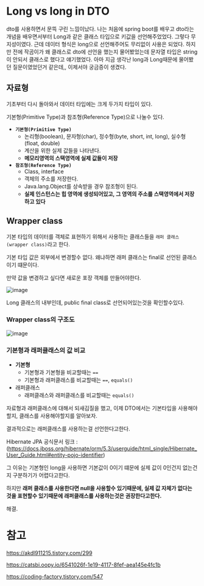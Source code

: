 # Long vs long in DTO

dto를 사용하면서 문뜩 구린 느낌이났다. 나는 처음에 spring boot를 배우고 dto라는 개념을 배우면서부터 Long과 같은 클래스 타입으로 키값을 선언해주었었다. 그렇다 무지성이였다. 근데 데이터 형식은 long으로 선언해주어도 무리없이 사용은 되었다. 하지만 전에 작곰이가 왜 클래스로 dto에 선언을 했는지 물어봤었는데 문자열 타입은 string이 안되서 클래스로 했다고 얘기했었다. 아마 지금 생각난 long과 Long때문에 물어봤던 질문이였었던거 같은데,, 이제서야 궁금증이 생겼다.

## 

## 자료형

기초부터 다시 돌아와서 데이터 타입에는 크게 두가지 타입이 있다.

기본형(Primitive Type)과 참조형(Reference Type)으로 나눌수 있다.

- **`기본형(Primitive Type)`**
  - 논리형(boolean), 문자형(char), 정수형(byte, short, int, long), 실수형(float, double)
  - 계산을 위한 실제 값들을 나타낸다.
  - **메모리영역의 스택영역에 실제 값들이 저장**
- **`참조형(Reference Type)`**
  - Class, interface
  - 객체의 주소를 저장한다.
  - Java.lang.Object를 상속받을 경우 참조형이 된다.
  - **실제 인스턴스는 힙 영역에 생성되어있고, 그 영역의 주소를 스택영역에서 저장하고 있다**



## Wrapper class

기본 타입의 데이터를 객체로 표현하기 위해서 사용하는 클래스들을 `래퍼 클래스(wrapper class)`라고 한다.

기본 타입 값은 외부에서 변경할수 없다. 왜냐하면 래퍼 클래스는 final로 선언된 클래스이기 떄문이다.

만약 값을 변경하고 싶다면 새로운 포장 객체를 만들어야한다.

![image](https://user-images.githubusercontent.com/57162257/144371367-4ffc90fd-7c30-40ca-b126-99c98f70c00b.png)

Long 클래스의 내부인데, public final class로 선언되어있는것을 확인할수있다.



### Wrapper class의 구조도

![image](https://user-images.githubusercontent.com/57162257/144371537-6ad8fc6f-ea1b-43c6-9a86-13e329d7fa2b.png)



### 기본형과 래퍼클래스의 값 비교

- **기본형**
  - 기본형과 기본형을 비교할때는 `==`
  - 기본형과 래퍼클래스를 비교할때는 `==`, `equals()`
- 래퍼클래스
  - 래퍼클래스와 래퍼클래스를 비교할때는 `equals()`



자료형과 래퍼클래스에 대해서 되새김질을 했고, 이제 DTO에서는 기본타입을 사용해야할지, 클래스를 사용해야할지를 알아보자.

결과적으로는 래퍼클래스를 사용하는걸 선언한다고한다.

Hibernate JPA 공식문서 링크 : (https://docs.jboss.org/hibernate/orm/5.3/userguide/html_single/Hibernate_User_Guide.html#entity-pojo-identifier)

그 이유는 기본형인 long을 사용하면 기본값이 0이기 떄문에 실제 값이 0인건지 없는건지 구분하기가 어렵다고한다.

하지만 **래퍼 클래스를 사용한다면 null을 사용할수 있기때문에, 실제 값 자체가 없다는 것을 표현할수 있기때문에 래퍼클래스를 사용하는것은 권장한다고한다.**



해결.



# 참고

https://akdl911215.tistory.com/299

https://catsbi.oopy.io/6541026f-1e19-4117-8fef-aea145e4fc1b

https://coding-factory.tistory.com/547
